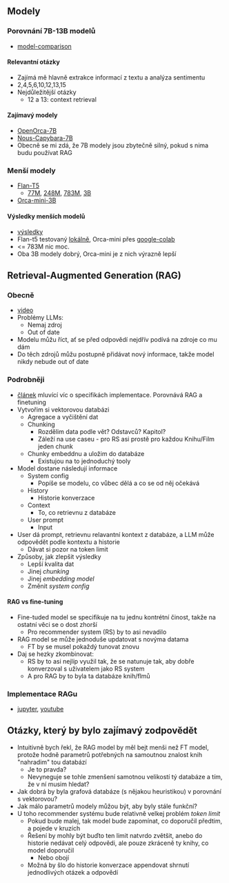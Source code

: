 ## Modely
### Porovnání 7B-13B modelů
- [model-comparison](https://github.com/Troyanovsky/Local-LLM-Comparison-Colab-UI/blob/main/README.md)
#### Relevantní otázky
- Zajímá mě hlavně extrakce informací z textu a analýza sentimentu 
- 2,4,5,6,10,12,13,15
- Nejdůležitější otázky
	- 12 a 13: context retrieval
 
#### Zajímavý modely
- [OpenOrca-7B](https://huggingface.co/Open-Orca/Mistral-7B-OpenOrca)
- [Nous-Capybara-7B](https://huggingface.co/TheBloke/Nous-Capybara-7B-GGUF)
- Obecně se mi zdá, že 7B modely jsou zbytečně silný, pokud s nima budu používat RAG

### Menší modely
- [Flan-T5](https://huggingface.co/docs/transformers/model_doc/flan-t5)
	- [77M](https://huggingface.co/google/flan-t5-small), [248M](https://huggingface.co/google/flan-t5-base), [783M](https://huggingface.co/google/flan-t5-large), [3B](https://huggingface.co/google/flan-t5-xl)
- [Orca-mini-3B](https://huggingface.co/pankajmathur/orca_mini_3b)

#### Výsledky menších modelů
- [výsledky](./results/)
- Flan-t5 testovaný [lokálně](./test_models.py), Orca-mini přes [google-colab](./orca_mini_colab.ipynb)
- <= 783M nic moc.
- Oba 3B modely dobrý, Orca-mini je z nich výrazně lepší

## Retrieval-Augmented Generation (RAG)

### Obecně 
- [video](https://www.youtube.com/watch?v=T-D1OfcDW1M)
- Problémy LLMs:
	- Nemaj zdroj
	- Out of date
- Modelu můžu říct, ať se před odpovědí nejdřív podívá na zdroje co mu dám
- Do těch zdrojů můžu postupně přidávat nový informace, takže model nikdy nebude out of date

### Podrobněji
- [článek](https://stackoverflow.blog/2023/10/18/retrieval-augmented-generation-keeping-llms-relevant-and-current/) mluvící víc o specifikách implementace. Porovnává RAG a finetuning
- Vytvořim si vektorovou databázi
	- Agregace a vyčištění dat
	- Chunking
		- Rozdělim data podle vět? Odstavců? Kapitol?
		- Záleží na use caseu - pro RS asi prostě pro každou Knihu/Film jeden chunk
	- Chunky embeddnu a uložim do databáze
		- Existujou na to jednoduchý tooly 
- Model dostane následují informace
	- System config
		- Popíše se modelu, co vůbec dělá a co se od něj očekává
	- History
		- Historie konverzace
	- Context
		- To, co retrievnu z databáze
	- User prompt
		- Input
- User dá prompt, retrievnu relavantní kontext z databáze, a LLM může odpovědět podle kontextu a historie
	- Dávat si pozor na token limit
- Způsoby, jak zlepšit výsledky
	- Lepší kvalita dat
	- Jinej *chunking*
	- Jinej *embedding model*
	- Změnit *system config* 

#### RAG vs fine-tuning
- Fine-tuded model se specifikuje na tu jednu kontrétní činost, takže na ostatní věci se o dost zhorší
	- Pro recommender system (RS) by to asi nevadilo
- RAG model se může jednoduše updatovat s novýma datama
	- FT by se musel pokaždý tunovat znovu
- Daj se hezky zkombinovat:
	- RS by to asi nejlíp využil tak, že se natunuje tak, aby dobře konverzoval s uživatelem jako RS system 
	- A pro RAG by to byla ta databáze knih/flmů

### Implementace RAGu
- [jupyter](https://github.com/pinecone-io/examples/blob/master/learn/generation/langchain/rag-chatbot.ipynb), [youtube](https://youtu.be/LhnCsygAvzY?si=CI7S8CmKv90zmZ0x)

## Otázky, který by bylo zajímavý zodpovědět
- Intuitivně bych řekl, že RAG model by měl bejt menši než FT model, protože hodně parametrů potřebných na samoutnou znalost knih "nahradim" tou databází
	- Je to pravda?
	- Nevyneguje se tohle zmenšení samotnou velikostí tý databáze a tím, že v ní musim hledat?
- Jak dobrá by byla grafová databáze (s nějakou heuristikou) v porovnání s vektorovou?
- Jak málo parametrů modely můžou být, aby byly stále funkční?
- U toho recommender systému bude relativně velkej problém *token limit*
	- Pokud bude malej, tak model bude zapomínat, co doporučil předtim, a pojede v kruzích
	- Řešení by mohly být buďto ten limit natvrdo zvětšit, anebo do historie nedávat celý odpovědi, ale pouze zkráceně ty knihy, co model doporučil
		- Nebo obojí
	- Možná by šlo do historie konverzace appendovat shrnutí jednodlivých otázek a odpovědí

